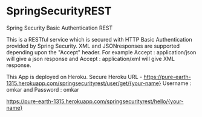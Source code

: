 # SpringSecurityREST
Spring Security Basic Authentication REST

This is a  RESTful service which is secured with HTTP Basic Authentication provided by Spring Security.
XML and JSONresponses are supported depending upon the "Accept" header. For example Accept : application/json will give a json response and Accept : application/xml will give XML response.

This App is deployed on Heroku.
Secure Heroku URL - https://pure-earth-1315.herokuapp.com/springsecurityrest/user/get/{your-name}
Username : omkar and  Password : omkar

https://pure-earth-1315.herokuapp.com/springsecurityrest/hello/{your-name}


